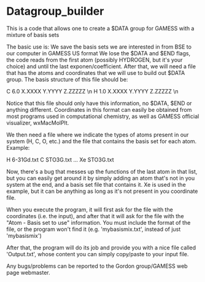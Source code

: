 # Datagroup_builder
This is a code that allows one to create a $DATA group for GAMESS with a mixture of basis sets

The basic use is: We save the basis sets we are interested in from BSE to our computer in GAMESS US format
We lose the $DATA and $END flags, the code reads from the first atom (possibly HYDROGEN, but it's your choice)
and until the last exponen/coefficient.
After that, we will need a file that has the atoms and coordinates that we will use to build out $DATA group.
The basis structure of this file should be:

C   6.0   X.XXXX   Y.YYYY   Z.ZZZZZ \n
H   1.0   X.XXXX   Y.YYYY   Z.ZZZZZ \n

Notice that this file should only have this information, no $DATA, $END or anything different. Coordinates in this 
format can easily be obtained from most programs used in computational chemistry, as well as GAMESS official visualizer, 
wxMacMolPlt.

We then need a file where we indicate the types of atoms present in our system (H, C, O, etc.) and the file that contains
the basis set for each atom. Example:

H 6-31Gd.txt
C STO3G.txt
...
Xe STO3G.txt

Now, there's a bug that messes up the functions of the last atom in that list, but you can easily get around it by simply
adding an atom that's not in you system at the end, and a basis set file that contains it. Xe is used in the example,
but it can be anything as long as it's not present in you coordinate file.

When you execute the program, it will first ask for the file with the coordinates (i.e. the input), and after that it
will ask for the file with the "Atom - Basis set to use" information. You must include the format of the file, or the 
program won't find it (e.g. 'mybasismix.txt', instead of just 'mybasismix')

After that, the program will do its job and provide you with a nice file called 'Output.txt', whose content you can 
simply copy/paste to your input file.

Any bugs/problems can be reported to the Gordon group/GAMESS web page webmaster.
